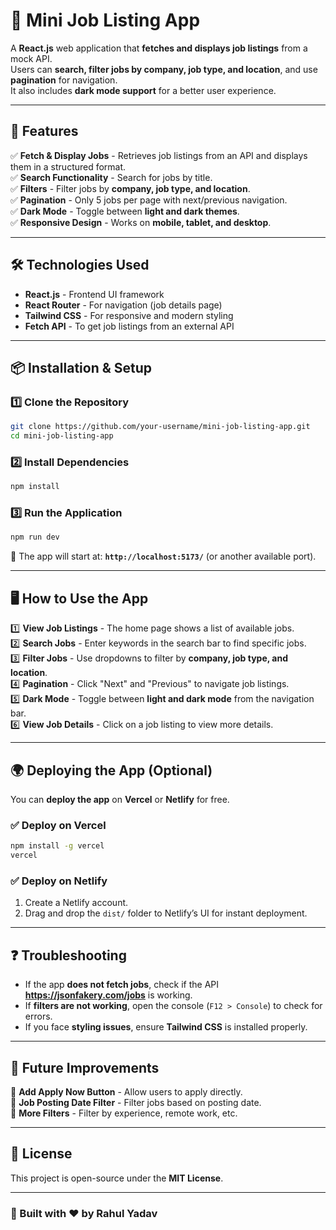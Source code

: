 # 🏢 Mini Job Listing App

A **React.js** web application that **fetches and displays job listings** from a mock API.  
Users can **search, filter jobs by company, job type, and location**, and use **pagination** for navigation.  
It also includes **dark mode support** for a better user experience.  

---

## 🚀 Features

✅ **Fetch & Display Jobs** - Retrieves job listings from an API and displays them in a structured format.  
✅ **Search Functionality** - Search for jobs by title.  
✅ **Filters** - Filter jobs by **company, job type, and location**.  
✅ **Pagination** - Only 5 jobs per page with next/previous navigation.  
✅ **Dark Mode** - Toggle between **light and dark themes**.  
✅ **Responsive Design** - Works on **mobile, tablet, and desktop**.  

---

## 🛠️ Technologies Used

- **React.js** - Frontend UI framework  
- **React Router** - For navigation (job details page)  
- **Tailwind CSS** - For responsive and modern styling  
- **Fetch API** - To get job listings from an external API  

---

## 📦 Installation & Setup

### 1️⃣ **Clone the Repository**
```sh
git clone https://github.com/your-username/mini-job-listing-app.git
cd mini-job-listing-app
```

### 2️⃣ **Install Dependencies**
```sh
npm install
```

### 3️⃣ **Run the Application**
```sh
npm run dev
```
🚀 The app will start at: **`http://localhost:5173/`** (or another available port).  

---

## 🖥️ **How to Use the App**
1️⃣ **View Job Listings** - The home page shows a list of available jobs.  
2️⃣ **Search Jobs** - Enter keywords in the search bar to find specific jobs.  
3️⃣ **Filter Jobs** - Use dropdowns to filter by **company, job type, and location**.  
4️⃣ **Pagination** - Click "Next" and "Previous" to navigate job listings.  
5️⃣ **Dark Mode** - Toggle between **light and dark mode** from the navigation bar.  
6️⃣ **View Job Details** - Click on a job listing to view more details.  

---

## 🌍 **Deploying the App (Optional)**
You can **deploy the app** on **Vercel** or **Netlify** for free.

### ✅ **Deploy on Vercel**
```sh
npm install -g vercel
vercel
```

### ✅ **Deploy on Netlify**
1. Create a Netlify account.  
2. Drag and drop the `dist/` folder to Netlify’s UI for instant deployment.  

---

## ❓ **Troubleshooting**
- If the app **does not fetch jobs**, check if the API **https://jsonfakery.com/jobs** is working.  
- If **filters are not working**, open the console (`F12 > Console`) to check for errors.  
- If you face **styling issues**, ensure **Tailwind CSS** is installed properly.

---

## 📝 **Future Improvements**
🚀 **Add Apply Now Button** - Allow users to apply directly.  
📅 **Job Posting Date Filter** - Filter jobs based on posting date.  
📍 **More Filters** - Filter by experience, remote work, etc.  

---

## 📜 License
This project is open-source under the **MIT License**.

---

### 🎯 Built with ❤️ by Rahul Yadav

